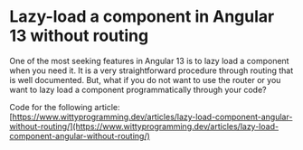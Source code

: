 # Lazy-load a component in Angular 13 without routing


One of the most seeking features in Angular 13 is to lazy load a component when you need it. It is a very straightforward procedure through routing that is well documented. But, what if you do not want to use the   router or you want to lazy load a component programmatically through your code?

Code for the following article:
[https://www.wittyprogramming.dev/articles/lazy-load-component-angular-without-routing/](https://www.wittyprogramming.dev/articles/lazy-load-component-angular-without-routing/)